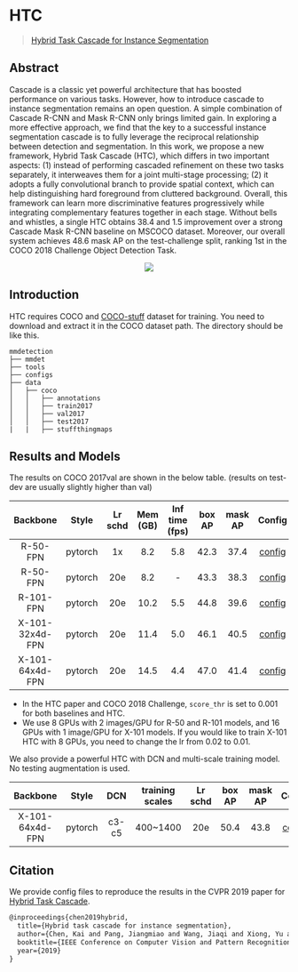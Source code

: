 # HTC

> [Hybrid Task Cascade for Instance Segmentation](ttps://arxiv.org/abs/1901.07518)

<!-- [ALGORITHM] -->

## Abstract

Cascade is a classic yet powerful architecture that has boosted performance on various tasks. However, how to introduce cascade to instance segmentation remains an open question. A simple combination of Cascade R-CNN and Mask R-CNN only brings limited gain. In exploring a more effective approach, we find that the key to a successful instance segmentation cascade is to fully leverage the reciprocal relationship between detection and segmentation. In this work, we propose a new framework, Hybrid Task Cascade (HTC), which differs in two important aspects: (1) instead of performing cascaded refinement on these two tasks separately, it interweaves them for a joint multi-stage processing; (2) it adopts a fully convolutional branch to provide spatial context, which can help distinguishing hard foreground from cluttered background. Overall, this framework can learn more discriminative features progressively while integrating complementary features together in each stage. Without bells and whistles, a single HTC obtains 38.4 and 1.5 improvement over a strong Cascade Mask R-CNN baseline on MSCOCO dataset. Moreover, our overall system achieves 48.6 mask AP on the test-challenge split, ranking 1st in the COCO 2018 Challenge Object Detection Task.

<div align=center>
<img src="https://user-images.githubusercontent.com/40661020/143893906-e05acaa6-d46f-4c11-84e8-bb9940a95b44.png"/>
</div>

## Introduction

HTC requires COCO and [COCO-stuff](http://calvin.inf.ed.ac.uk/wp-content/uploads/data/cocostuffdataset/stuffthingmaps_trainval2017.zip) dataset for training. You need to download and extract it in the COCO dataset path.
The directory should be like this.

```none
mmdetection
├── mmdet
├── tools
├── configs
├── data
│   ├── coco
│   │   ├── annotations
│   │   ├── train2017
│   │   ├── val2017
│   │   ├── test2017
|   |   ├── stuffthingmaps
```

## Results and Models

The results on COCO 2017val are shown in the below table. (results on test-dev are usually slightly higher than val)

|    Backbone     |  Style  | Lr schd | Mem (GB) | Inf time (fps) | box AP | mask AP |                                                     Config                                                      |                                                                                                                                                   Download                                                                                                                                                    |
| :-------------: | :-----: | :-----: | :------: | :------------: | :----: | :-----: | :-------------------------------------------------------------------------------------------------------------: | :-----------------------------------------------------------------------------------------------------------------------------------------------------------------------------------------------------------------------------------------------------------------------------------------------------------: |
|    R-50-FPN     | pytorch |   1x    |   8.2    |      5.8       |  42.3  |  37.4   |       [config](https://github.com/open-mmlab/mmdetection/tree/master/configs/htc/htc_r50_fpn_1x_coco.py)        |                           [model](https://download.openmmlab.com/mmdetection/v2.0/htc/htc_r50_fpn_1x_coco/htc_r50_fpn_1x_coco_20200317-7332cf16.pth) \| [log](https://download.openmmlab.com/mmdetection/v2.0/htc/htc_r50_fpn_1x_coco/htc_r50_fpn_1x_coco_20200317_070435.log.json)                           |
|    R-50-FPN     | pytorch |   20e   |   8.2    |       -        |  43.3  |  38.3   |       [config](https://github.com/open-mmlab/mmdetection/tree/master/configs/htc/htc_r50_fpn_20e_coco.py)       |                         [model](https://download.openmmlab.com/mmdetection/v2.0/htc/htc_r50_fpn_20e_coco/htc_r50_fpn_20e_coco_20200319-fe28c577.pth) \| [log](https://download.openmmlab.com/mmdetection/v2.0/htc/htc_r50_fpn_20e_coco/htc_r50_fpn_20e_coco_20200319_070313.log.json)                         |
|    R-101-FPN    | pytorch |   20e   |   10.2   |      5.5       |  44.8  |  39.6   |      [config](https://github.com/open-mmlab/mmdetection/tree/master/configs/htc/htc_r101_fpn_20e_coco.py)       |                       [model](https://download.openmmlab.com/mmdetection/v2.0/htc/htc_r101_fpn_20e_coco/htc_r101_fpn_20e_coco_20200317-9b41b48f.pth) \| [log](https://download.openmmlab.com/mmdetection/v2.0/htc/htc_r101_fpn_20e_coco/htc_r101_fpn_20e_coco_20200317_153107.log.json)                       |
| X-101-32x4d-FPN | pytorch |   20e   |   11.4   |      5.0       |  46.1  |  40.5   | [config](https://github.com/open-mmlab/mmdetection/tree/master/configs/htc/htc_x101_32x4d_fpn_16x1_20e_coco.py) | [model](https://download.openmmlab.com/mmdetection/v2.0/htc/htc_x101_32x4d_fpn_16x1_20e_coco/htc_x101_32x4d_fpn_16x1_20e_coco_20200318-de97ae01.pth) \| [log](https://download.openmmlab.com/mmdetection/v2.0/htc/htc_x101_32x4d_fpn_16x1_20e_coco/htc_x101_32x4d_fpn_16x1_20e_coco_20200318_034519.log.json) |
| X-101-64x4d-FPN | pytorch |   20e   |   14.5   |      4.4       |  47.0  |  41.4   | [config](https://github.com/open-mmlab/mmdetection/tree/master/configs/htc/htc_x101_64x4d_fpn_16x1_20e_coco.py) | [model](https://download.openmmlab.com/mmdetection/v2.0/htc/htc_x101_64x4d_fpn_16x1_20e_coco/htc_x101_64x4d_fpn_16x1_20e_coco_20200318-b181fd7a.pth) \| [log](https://download.openmmlab.com/mmdetection/v2.0/htc/htc_x101_64x4d_fpn_16x1_20e_coco/htc_x101_64x4d_fpn_16x1_20e_coco_20200318_081711.log.json) |

- In the HTC paper and COCO 2018 Challenge, `score_thr` is set to 0.001 for both baselines and HTC.
- We use 8 GPUs with 2 images/GPU for R-50 and R-101 models, and 16 GPUs with 1 image/GPU for X-101 models.
  If you would like to train X-101 HTC with 8 GPUs, you need to change the lr from 0.02 to 0.01.

We also provide a powerful HTC with DCN and multi-scale training model. No testing augmentation is used.

|    Backbone     |  Style  |  DCN  | training scales | Lr schd | box AP | mask AP |                                                                    Config                                                                    |                                                                                                                                                                                                             Download                                                                                                                                                                                                              |
| :-------------: | :-----: | :---: | :-------------: | :-----: | :----: | :-----: | :------------------------------------------------------------------------------------------------------------------------------------------: | :-------------------------------------------------------------------------------------------------------------------------------------------------------------------------------------------------------------------------------------------------------------------------------------------------------------------------------------------------------------------------------------------------------------------------------: |
| X-101-64x4d-FPN | pytorch | c3-c5 |    400~1400     |   20e   |  50.4  |  43.8   | [config](https://github.com/open-mmlab/mmdetection/tree/master/configs/htc/htc_x101_64x4d_fpn_dconv_c3-c5_mstrain_400_1400_16x1_20e_coco.py) | [model](https://download.openmmlab.com/mmdetection/v2.0/htc/htc_x101_64x4d_fpn_dconv_c3-c5_mstrain_400_1400_16x1_20e_coco/htc_x101_64x4d_fpn_dconv_c3-c5_mstrain_400_1400_16x1_20e_coco_20200312-946fd751.pth) \| [log](https://download.openmmlab.com/mmdetection/v2.0/htc/htc_x101_64x4d_fpn_dconv_c3-c5_mstrain_400_1400_16x1_20e_coco/htc_x101_64x4d_fpn_dconv_c3-c5_mstrain_400_1400_16x1_20e_coco_20200312_203410.log.json) |

## Citation

We provide config files to reproduce the results in the CVPR 2019 paper for [Hybrid Task Cascade](https://arxiv.org/abs/1901.07518).

```latex
@inproceedings{chen2019hybrid,
  title={Hybrid task cascade for instance segmentation},
  author={Chen, Kai and Pang, Jiangmiao and Wang, Jiaqi and Xiong, Yu and Li, Xiaoxiao and Sun, Shuyang and Feng, Wansen and Liu, Ziwei and Shi, Jianping and Ouyang, Wanli and Chen Change Loy and Dahua Lin},
  booktitle={IEEE Conference on Computer Vision and Pattern Recognition},
  year={2019}
}
```
